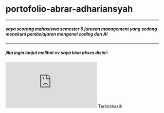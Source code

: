 # portofolio-abrar-adhariansyah
---
##### saya seorang mahasiswa semester 6 jurusan management yang sedang menekuni pembelajaran mengenai coding dan AI 
---
##### jika ingin lanjut melihat cv saya bisa akses disini:
![CV](https://github.com/Abrar-Adhariansyah/portofolio-abrar-adhariansyah/blob/main/CV-pdf/cv-abrar_adhariansyah.pdf)
Terimakasih 
